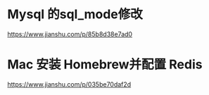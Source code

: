 # Mysql 的sql_mode修改



https://www.jianshu.com/p/85b8d38e7ad0

# Mac 安装 Homebrew并配置 Redis



https://www.jianshu.com/p/035be70daf2d

